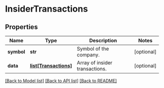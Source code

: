 # InsiderTransactions

## Properties
Name | Type | Description | Notes
------------ | ------------- | ------------- | -------------
**symbol** | **str** | Symbol of the company. | [optional] 
**data** | [**list[Transactions]**](Transactions.md) | Array of insider transactions. | [optional] 

[[Back to Model list]](../README.md#documentation-for-models) [[Back to API list]](../README.md#documentation-for-api-endpoints) [[Back to README]](../README.md)


